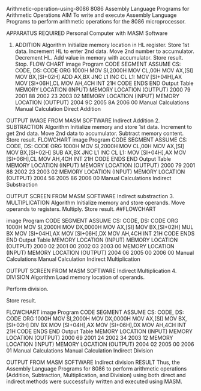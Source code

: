 Arithmetic-operation-using-8086
8086 Assembly Language Programs for Arithmetic Operations
AIM
To write and execute Assembly Language Programs to perform arithmetic operations for the 8086 microprocessor.

APPARATUS REQUIRED
Personal Computer with MASM Software
1. ADDITION
Algorithm
Initialize memory location in HL register.
Store 1st data.
Increment HL to enter 2nd data.
Move 2nd number to accumulator.
Decrement HL.
Add value in memory with accumulator.
Store result.
Stop.
FLOW CHART
image
Program
CODE SEGMENT
ASSUME CS: CODE, DS: CODE
ORG 1000H
MOV SI,2000H
MOV CL,00H
MOV AX,[SI]
MOV BX,[SI+02H]
ADD AX,BX
JNC L1
INC CL
L1:
MOV [SI+04H],AX
MOV [SI+06H],CL
MOV AH,4CH
INT 21H
CODE ENDS
END
Output Table
MEMORY LOCATION (INPUT)	MEMORY LOCATION (OUTPUT)
2000	79
2001	88
2002	23
2003	02
MEMORY LOCATION (INPUT)	MEMORY LOCATION (OUTPUT)
2004	9C
2005	8A
2006	00
Manual Calculations
Manual Calculation Direct Addition

OUTPUT IMAGE FROM MASM SOFTWARE
Indirect Addition
2. SUBTRACTION
Algorithm
Initialize memory and store 1st data.
Increment to get 2nd data.
Move 2nd data to accumulator.
Subtract memory content.
Store result.
FLOWCHART
image
Program
CODE SEGMENT
ASSUME CS: CODE, DS: CODE
ORG 1000H
MOV SI,2000H
MOV CL,00H
MOV AX,[SI]
MOV BX,[SI+02H]
SUB AX,BX
JNC L1
INC CL
L1:
MOV [SI+04H],AX
MOV [SI+06H],CL
MOV AH,4CH
INT 21H
CODE ENDS
END
Output Table
MEMORY LOCATION (INPUT)	MEMORY LOCATION (OUTPUT)
2000	79
2001	88
2002	23
2003	02
MEMORY LOCATION (INPUT)	MEMORY LOCATION (OUTPUT)
2004	56
2005	86
2006	00
Manual Calculations
Indirect Substraction

OUTPUT SCREEN FROM MASM SOFTWARE
Indirect substraction
3. MULTIPLICATION
Algorithm
Initialize memory and store operands.
Move operands to registers.
Multiply.
Store result.
##FLOWCHART

image
Program
CODE SEGMENT
ASSUME CS: CODE, DS: CODE
ORG 1000H
MOV SI,2000H
MOV DX,0000H
MOV AX,[SI]
MOV BX,[SI+02H]
MUL BX
MOV [SI+04H],AX
MOV [SI+06H],DX
MOV AH,4CH
INT 21H
CODE ENDS
END
Output Table
MEMORY LOCATION (INPUT)	MEMORY LOCATION (OUTPUT)
2000	02
2001	00
2002	03
2003	00
MEMORY LOCATION (INPUT)	MEMORY LOCATION (OUTPUT)
2004	06
2005	00
2006	00
Manual Calculations
Manual Calculation Indirect Multiplication

OUTPUT SCREEN FROM MASM SOFTWARE
Indirect Multiplication
4. DIVISION
Algorithm
Load memory location of operands.

Perform division.

Store result.

FLOWCHART
image
Program
CODE SEGMENT
ASSUME CS: CODE, DS: CODE
ORG 1000H
MOV SI,2000H
MOV DX,0000H
MOV AX,[SI]
MOV BX,[SI+02H]
DIV BX
MOV [SI+04H],AX
MOV [SI+06H],DX
MOV AH,4CH
INT 21H
CODE ENDS
END
Output Table
MEMORY LOCATION (INPUT)	MEMORY LOCATION (OUTPUT)
2000	69
2001	24
2002	34
2003	12
MEMORY LOCATION (INPUT)	MEMORY LOCATION (OUTPUT)
2004	02
2005	00
2006	01
Manual Calculations
Manual Calculation Indirect Division

OUTPUT FROM MASM SOFTWARE
Indirect division
RESULT
Thus, the Assembly Language Programs for 8086 to perform arithmetic operations (Addition, Subtraction, Multiplication, and Division) using both direct and indirect methods were successfully written and executed using MASM.

